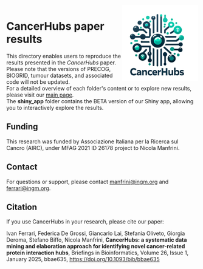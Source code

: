 <img src="cancerhubs_logo.png" align="right" alt="" width="200" />



# CancerHubs paper results
This directory enables users to reproduce the results presented in the *CancerHubs* paper. Please note that the versions of PRECOG, BIOGRID, tumour datasets, and associated code will not be updated.  
For a detailed overview of each folder's content or to explore new results, please visit our [main page](https://github.com/ingmbioinfo/cancerhubs).  
The **shiny_app** folder contains the BETA version of our Shiny app, allowing you to interactively explore the results.

## Funding
This research was funded by Associazione Italiana per la Ricerca sul Cancro (AIRC), under MFAG 2021 ID 26178 project to Nicola Manfrini.

## Contact
For questions or support, please contact manfrini@ingm.org and ferrari@ingm.org. 

## Citation
If you use CancerHubs in your research, please cite our paper:

Ivan Ferrari, Federica De Grossi, Giancarlo Lai, Stefania Oliveto, Giorgia Deroma, Stefano Biffo, Nicola Manfrini, **CancerHubs: a systematic data mining and elaboration approach for identifying novel cancer-related protein interaction hubs**, Briefings in Bioinformatics, Volume 26, Issue 1, January 2025, bbae635, https://doi.org/10.1093/bib/bbae635
